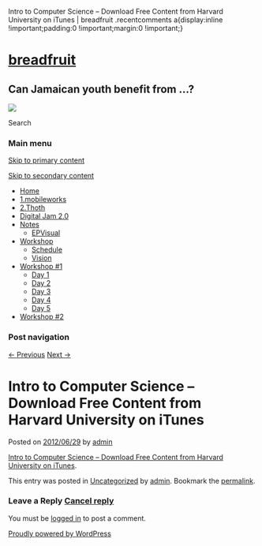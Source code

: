   Intro to Computer Science – Download Free Content from Harvard University on iTunes | breadfruit    .recentcomments a{display:inline !important;padding:0 !important;margin:0 !important;}

[breadfruit](http://j4u2.com/breadfruit-static/ "breadfruit")
=============================================================

Can Jamaican youth benefit from …?
----------------------------------

 [![](http://j4u2.com/breadfruit-static/wp-content/uploads/2012/04/vecr-1000x288.jpeg)](http://j4u2.com/breadfruit-static/) 

Search  

### Main menu

[Skip to primary content](#content "Skip to primary content")

[Skip to secondary content](#secondary "Skip to secondary content")

*   [Home](http://j4u2.com/breadfruit-static/)
*   [1.mobileworks](http://j4u2.com/breadfruit-static/mobileworks/)
*   [2.Thoth](http://j4u2.com/breadfruit-static/thoth/)
*   [Digital Jam 2.0](http://j4u2.com/breadfruit-static/digi-jam/)
*   [Notes](http://j4u2.com/breadfruit-static/notes/)
    *   [EPVisual](http://j4u2.com/breadfruit-static/notes/ep-visual/)
*   [Workshop](http://j4u2.com/breadfruit-static/workshop/)
    *   [Schedule](http://j4u2.com/breadfruit-static/workshop/schedule/)
    *   [Vision](http://j4u2.com/breadfruit-static/workshop/vision-page/)
*   [Workshop #1](http://j4u2.com/breadfruit-static/workshop-1/)
    *   [Day 1](http://j4u2.com/breadfruit-static/workshop-1/day-1/)
    *   [Day 2](http://j4u2.com/breadfruit-static/workshop-1/day-2/)
    *   [Day 3](http://j4u2.com/breadfruit-static/workshop-1/day-3/)
    *   [Day 4](http://j4u2.com/breadfruit-static/workshop-1/day-4/)
    *   [Day 5](http://j4u2.com/breadfruit-static/workshop-1/day-5/)
*   [Workshop #2](http://j4u2.com/breadfruit-static/workshop-2/)

### Post navigation

[← Previous](http://j4u2.com/breadfruit-static/2012/06/29/mobile-roadie-mobile-app-creator-for-iphone-android-ipad-and-mobile-web/) [Next →](http://j4u2.com/breadfruit-static/2012/06/29/wwdc-2012-session-videos-apple-developer/)

Intro to Computer Science – Download Free Content from Harvard University on iTunes
===================================================================================

Posted on [2012/06/29](http://j4u2.com/breadfruit-static/2012/06/29/intro-to-computer-science-download-free-content-from-harvard-university-on-itunes/ "11:50 am") by [admin](http://j4u2.com/breadfruit-static/author/admin/ "View all posts by admin")

[Intro to Computer Science – Download Free Content from Harvard University on iTunes](http://itunes.apple.com/us/course/intro-to-computer-science/id529181544).

This entry was posted in [Uncategorized](http://j4u2.com/breadfruit-static/category/uncategorized/) by [admin](http://j4u2.com/breadfruit-static/author/admin/). Bookmark the [permalink](http://j4u2.com/breadfruit-static/2012/06/29/intro-to-computer-science-download-free-content-from-harvard-university-on-itunes/ "Permalink to Intro to Computer Science – Download Free Content from Harvard University on iTunes").

### Leave a Reply [Cancel reply](/breadfruit/2012/06/29/intro-to-computer-science-download-free-content-from-harvard-university-on-itunes/#respond)

You must be [logged in](http://j4u2.com/breadfruit-static/wp-login.php) to post a comment.

[Proudly powered by WordPress](http://wordpress.org/ "Semantic Personal Publishing Platform")